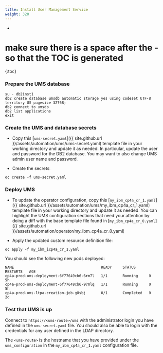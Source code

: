```yaml
---
title: Install User Management Service
weight: 320
---
```

- 
# make sure there is a space after the - so that the TOC is generated
{:toc}

### Prepare the UMS database

```
su - db2inst1
db2 create database umsdb automatic storage yes using codeset UTF-8 territory US pagesize 32768;
db2 connect to umsdb
db2 list applications
exit
```

### Create the UMS and database secrets

- Copy this [`ums-secret.yaml`]({{ site.github.url }}/assets/automation/ums/ums-secret.yaml) template file in your working directory and update it as needed. In particular, update the user and password for the DB2 database. You may want to also change UMS admin user name and password.

- Create the secrets:
```
oc create -f ums-secret.yaml
```

### Deploy UMS

- To update the operator configuration, copy this [`my_ibm_cp4a_cr_1.yaml`]({{ site.github.url }}/assets/automation/ums/my_ibm_cp4a_cr_1.yaml) template file in your working directory and update it as needed. You can highlight the UMS configuration sections that need your attention by doing a diff with the base template file found in [`my_ibm_cp4a_cr_0.yaml`]({{ site.github.url }}/assets/automation/operator/my_ibm_cp4a_cr_0.yaml)

- Apply the updated custom resource definition file:
```
oc apply -f my_ibm_icp4a_cr_1.yaml
```

You should see the following new pods deployed:

```
NAME                                        READY     STATUS      RESTARTS   AGE
cp4a-prod-ums-deployment-6f77649cb6-6rm7l   1/1       Running     0          5h
cp4a-prod-ums-deployment-6f77649cb6-97mlq   1/1       Running     0          5h
cp4a-prod-ums-ltpa-creation-job-g8sbj       0/1       Completed   0          2d
```

### Test that UMS is up

Connect to `https://<ums-route>/ums` with the administrator login you have defined in the `ums-secret.yaml` file. You should also be able to login with the credentials for any user defined in the LDAP directory.

The `<ums-route>` is the hostname that you have provided under the `ums_configuration` in the `my_ibm_cp4a_cr_1.yaml` configuration file.
